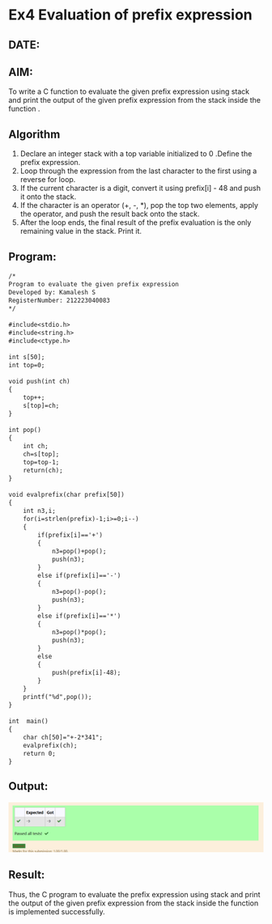 # Ex4 Evaluation of prefix expression
## DATE:
## AIM:
To write a C function to evaluate the given prefix expression using stack and print the output of the given prefix expression from the stack inside the function . 

## Algorithm
1. Declare an integer stack with a top variable initialized to 0 .Define the prefix expression.
2. Loop through the expression from the last character to the first using a reverse for loop.
3. If the current character is a digit, convert it using prefix[i] - 48 and push it onto the stack.
4. If the character is an operator (+, -, *), pop the top two elements, apply the operator, and push the result back onto the stack.
5. After the loop ends, the final result of the prefix evaluation is the only remaining value in the stack. Print it. 

## Program:
```
/*
Program to evaluate the given prefix expression
Developed by: Kamalesh S
RegisterNumber: 212223040083
*/

#include<stdio.h>
#include<string.h>
#include<ctype.h>

int s[50];
int top=0;

void push(int ch)
{
	top++;
	s[top]=ch;
}

int pop()
{
	int ch;
	ch=s[top];
	top=top-1;
	return(ch);
}

void evalprefix(char prefix[50])
{
    int n3,i;
    for(i=strlen(prefix)-1;i>=0;i--)
    {
        if(prefix[i]=='+')
        {
            n3=pop()+pop();
            push(n3);
        }
        else if(prefix[i]=='-')
        {
            n3=pop()-pop();
            push(n3);
        }
        else if(prefix[i]=='*')
        {
            n3=pop()*pop();
            push(n3);
        }
        else
        {
            push(prefix[i]-48);
        }
    }
    printf("%d",pop());
}

int  main()
{
    char ch[50]="+-2*341";
    evalprefix(ch);
	return 0;
}

```

## Output:
![alt text](image-3.png)


## Result:
Thus, the C program to evaluate the prefix expression using stack and print the output of the given prefix expression from the stack inside the function is implemented successfully.
